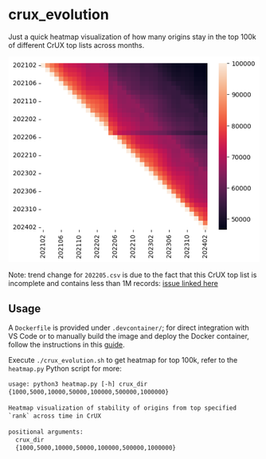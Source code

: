 # crux_evolution

Just a quick heatmap visualization of how many origins stay in the top 100k of
different CrUX top lists across months.

![Heatmap](heatmap_100000.png)

Note: trend change for `202205.csv` is due to the fact that this CrUX top list
is incomplete and contains less than 1M records: [issue linked here](https://github.com/zakird/crux-top-lists/issues/5)

## Usage


A `Dockerfile` is provided under `.devcontainer/`; for direct integration with
VS Code or to manually build the image and deploy the Docker container, follow
the instructions in this [guide](https://gist.github.com/yohhaan/b492e165b77a84d9f8299038d21ae2c9).

Execute `./crux_evolution.sh` to get heatmap for top 100k, refer to the
`heatmap.py` Python script for more:

```
usage: python3 heatmap.py [-h] crux_dir {1000,5000,10000,50000,100000,500000,1000000}

Heatmap visualization of stability of origins from top specified `rank` across time in CrUX

positional arguments:
  crux_dir
  {1000,5000,10000,50000,100000,500000,1000000}

```

